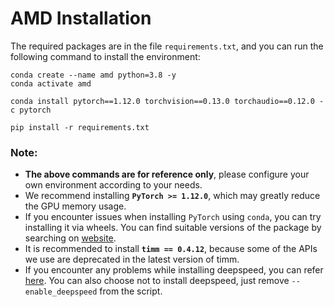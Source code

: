 # AMD Installation

The required packages are in the file `requirements.txt`, and you can run the following command to install the environment:

```
conda create --name amd python=3.8 -y
conda activate amd

conda install pytorch==1.12.0 torchvision==0.13.0 torchaudio==0.12.0 -c pytorch

pip install -r requirements.txt
```

### Note:
- **The above commands are for reference only**, please configure your own environment according to your needs.
- We recommend installing **`PyTorch >= 1.12.0`**, which may greatly reduce the GPU memory usage.
- If you encounter issues when installing `PyTorch` using `conda`, you can try installing it via wheels. You can find suitable versions of the package by searching on [website](https://download.pytorch.org/whl/torch_stable.html).
- It is recommended to install **`timm == 0.4.12`**, because some of the APIs we use are deprecated in the latest version of timm.
- If you encounter any problems while installing deepspeed, you can refer [here](https://www.deepspeed.ai/tutorials/advanced-install/). You can also choose not to install deepspeed, just remove `--enable_deepspeed` from the script.